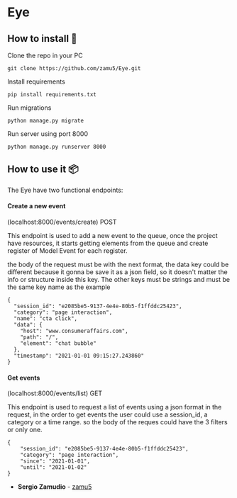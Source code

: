 # Eye


## How to install 🔧

Clone the repo in your PC

```
git clone https://github.com/zamu5/Eye.git
```

Install requirements

```
pip install requirements.txt
```

Run migrations

```
python manage.py migrate
```

Run server using port 8000

```
python manage.py runserver 8000
```

## How to use it 📦

The Eye have two functional endpoints:

#### Create a new event 

(localhost:8000/events/create) POST

This endpoint is used to add a new event to the queue, once the project have resources, it starts getting elements from the queue and create register of Model Event for each register.

the body of the request must be with the next format, the data key could be different because it gonna be save it as a json field, so it doesn't matter the info or structure inside this key. The other keys must be strings and must be the same key name as the example
```
{
  "session_id": "e2085be5-9137-4e4e-80b5-f1ffddc25423",
  "category": "page interaction",
  "name": "cta click",
  "data": {
    "host": "www.consumeraffairs.com",
    "path": "/",
    "element": "chat bubble"
  },
  "timestamp": "2021-01-01 09:15:27.243860"
}
```

#### Get events 
(localhost:8000/events/list) GET

This endpoint is used to request a list of events using a json format in the request, in the order to get events the user could use a session_id, a category or a time range. so the body of the reques could have the 3 filters or only one.

```
{
    "session_id": "e2085be5-9137-4e4e-80b5-f1ffddc25423",
    "category": "page interaction",
    "since": "2021-01-01",
    "until": "2021-01-02"
}
```


* **Sergio Zamudio** - [zamu5](https://github.com/zamu5)
